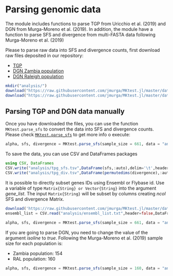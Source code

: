 # Parsing genomic data
The module includes functions to parse TGP from Uricchio et al. (2019) and DGN from Murga-Moreno et al. (2019). In addition, the module have a function to parse SFS and divergence from multi-FASTA data following Murga-Moreno et al. (2019)

Please to parse raw data into SFS and divergence counts, first download raw files deposited in our repository:  

 - [TGP](https://raw.githubusercontent.com/jmurga/MKtest.jl/master/data/tgp.txt)
 - [DGN Zambia population](https://raw.githubusercontent.com/jmurga/MKtest.jl/master/data/dgn_ral.txt)  
 - [DGN Raleigh population](https://raw.githubusercontent.com/jmurga/MKtest.jl/master/data/dgnZi.txt)  

```julia
mkdir("analysis/")
download("https://raw.githubusercontent.com/jmurga/MKtest.jl/master/data/tgp.txt","analysis/tgp.txt")
download("https://raw.githubusercontent.com/jmurga/MKtest.jl/master/data/dgn_ral.txt","analysis/dgn_ral.txt")
```
## Parsing TGP and DGN data manually
Once you have downloaded the files, you can use the function ```MKtest.parse_sfs``` to convert the data into SFS and divergence counts. Please check [`MKtest.parse_sfs`](@ref) to get more info o execute:

```julia
alpha, sfs, divergence = MKtest.parse_sfs(sample_size = 661, data = "analysis/tgp.txt")
```

To save the data, you can use CSV and DataFrames packages

```julia
using CSV, DataFrames
CSV.write("analysis/tpg_sfs.tsv",DataFrame(sfs,:auto),delim='\t',header=false)
CSV.write("analysis/tpg_div.tsv",DataFrame(permutedims(divergence),:auto),delim='\t',header=false)
```

It is possible to directly subset genes IDs using Ensembl or Flybase id. Use a variable of type ```Matrix{String} or Vector{String}``` into the argument *gene_list*. The input ```Matrix{String}``` will be subset by columns creating *ncol* SFS and divergence Matrix.

```julia
download('https://raw.githubusercontent.com/jmurga/MKtest.jl/master/data/ensembl_list.txt','analysis/ensembl_list.txt')
ensembl_list = CSV.read("analysis/ensembl_list.txt",header=false,DataFrame) |> Array

alpha, sfs, divergence = MKtest.parse_sfs(sample_size = 661, data = "analysis/tgp.txt",gene_list = ensembl_list)
```

If you are going to parse DGN, you need to change the value of the argument *isoline* to *true*. Following the Murga-Moreno et al. (2019) sample size for each population is:

 - Zambia population: 154
 - RAL population: 160

```julia
alpha, sfs, divergence = MKtest.parse_sfs(sample_size = 160, data = "analysis/dgn_ral.txt",isolines=true)
```